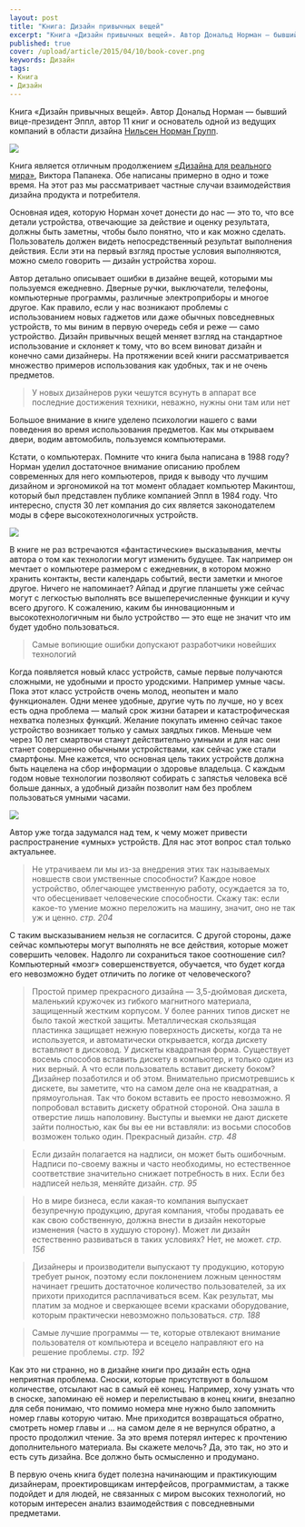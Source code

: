 ```yaml
---
layout: post
title: "Книга: Дизайн привычных вещей"
excerpt: "Книга «Дизайн привычных вещей». Автор Дональд Норман — бывший вице-президент Эппл, автор 11 книг и основатель одной из ведущих компаний в области дизайна Нильсен Норман Групп."
published: true
cover: /upload/article/2015/04/10/book-cover.png
keywords: Дизайн
tags:
- Книга
- Дизайн
---
```


Книга «Дизайн привычных вещей». Автор Дональд Норман — бывший вице-президент Эппл, автор 11 книг и основатель одной из ведущих компаний в области дизайна <a href="http://www.nngroup.com/" target="_blank">Нильсен Норман Групп</a>.

<a href="http://www.mann-ivanov-ferber.ru/books/paperbook/design-everyday-things/" target="_blank">
  <img src="{{ site.url}}/upload/article/2015/04/10/book-cover.png" class="original"/>
</a>

Книга является отличным продолжением <a href="{{ site.url }}/2015/03/dizain-dlya-realnogo-mira/" target="_blank">«Дизайна для реального мира»</a>, Виктора Папанека.
Обе написаны примерно в одно и тоже время. На этот раз мы рассматривает частные случаи взаимодействия дизайна продукта и потребителя.

Основная идея, которую Норман хочет донести до нас — это то, что все детали устройства, отвечающие за действие и оценку результата, должны быть заметны, чтобы было понятно, что и как можно сделать. Пользователь должен видеть непосредственный результат выполнения действия. Если эти на первый взгляд простые условия выполняются, можно смело говорить — дизайн устройства хорош.

Автор детально описывает ошибки в дизайне вещей, которыми мы пользуемся ежедневно. Дверные ручки, выключатели, телефоны, компьютерные программы, различные электроприборы и многое другое. Как правило, если у нас возникают проблемы с использованием новых гаджетов или даже обычных повседневных устройств, то мы виним в первую очередь себя и реже — само устройство. Дизайн привычных вещей меняет взгляд на стандартное использование и склоняет к тому, что во всем виноват дизайн и конечно сами дизайнеры. На протяжении всей книги рассматривается множество примеров использования как удобных, так и не очень предметов.

<blockquote>
У новых дизайнеров руки чешутся всунуть в аппарат все последние достижения техники, неважно, нужны они там или нет
</blockquote>

Большое внимание в книге уделено психологии нашего с вами поведения во время использования предметов. Как мы открываем двери, водим автомобиль,
пользуемся компьютерами.

Кстати, о компьютерах. Помните что книга была написана в 1988 году? Норман уделил достаточное внимание описанию проблем современных для него компьютеров, придя к выводу что лучшим дизайном и эргономикой на тот момент обладает компьютер Макинтош, который был представлен публике компанией Эппл в 1984 году. Что интересно, спустя 30 лет компания до сих является законодателем моды в сфере высокотехнологичных устройств.

<img src="{{ site.url}}/upload/article/2015/04/10/macintosh.jpg"/>

В книге не раз встречаются «фантастические» высказывания, мечты автора о том как технологии могут изменить будущее. Так например он мечтает о компьютере размером с ежедневник, в котором можно хранить контакты, вести календарь событий, вести заметки и многое другое. Ничего не напоминает? Айпад и другие планшеты уже сейчас могут с легкостью выполнять все вышеперечисленные функции и кучу всего другого. К сожалению, каким бы инновационным и высокотехнологичным ни было устройство — это еще не значит что им будет удобно пользоваться.

<blockquote>
Самые вопиющие ошибки допускают разработчики новейших технологий
</blockquote>

Когда появляется новый класс устройств, самые первые получаются сложными, не удобными и просто уродскими. Например умные часы. Пока этот класс устройств очень молод, неопытен и мало функционален. Одни менее удобные, другие чуть по лучше, но у всех есть одна проблема — малый срок жизни батареи и катастрофическая нехватка  полезных функций. Желание покупать именно сейчас такое устройство возникает только у самых заядлых гиков. Меньше чем через 10 лет смартвочи станут действительно умными и для нас они станет совершенно обычными устройствами, как сейчас уже стали смартфоны. Мне кажется, что основная цель таких устройств должна быть нацелена на сбор информации о здоровье владельца. С каждым годом новые технологии позволяют собирать с запястья человека всё больше данных, а удобный дизайн позволит нам без проблем пользоваться умными часами.

<img src="{{ site.url}}/upload/article/2015/04/10/pebble.jpg">

Автор уже тогда задумался над тем, к чему может привести распространение «умных» устройств. Для нас этот вопрос стал только актуальнее.

<blockquote class="long-read">
Не утрачиваем ли мы из-за внедрения этих так называ­емых новшеств свои умственные способности? Каждое новое устройство, облегчающее умственную работу, осуждается за то, что обесценивает человеческие способности. Скажу так: если какое-то умение можно переложить на машину, значит, оно не так уж и ценно.
<cite>стр. 204</cite>
</blockquote>

С таким высказыванием нельзя не согласится. С другой стороны, даже сейчас компьютеры могут выполнять не все действия, которые может совершить человек. Надолго ли сохраниться такое соотношение сил? Компьютерный «мозг» совершенствуется, обучается, что будет когда его невозможно будет отличить по логике от человеческого?

<blockquote class="long-read">
Простой пример прекрасного дизайна — 3,5-дюймовая дис­кета, маленький кружочек из гибкого магнитного материала, защищенный жестким корпусом. У более ранних типов дис­кет не было такой жесткой защиты. Металлическая сколь­зящая пластинка защищает нежную поверхность дискеты, когда та не используется, и автоматически открывается, когда дискету вставляют в дисковод. У дискеты квадратная форма. Существует восемь способов вставить дискету в ком­пьютер, и только один из них верный. А что если пользователь вставит дискету боком? Дизайнер позаботился и об этом. Внимательно присмотревшись к дискете, вы заметите, что на самом деле она не квадратная, а прямоугольная. Так что боком вставить ее просто невозможно. Я попробовал вста­вить дискету обратной стороной. Она зашла в отверстие лишь наполовину. Выступы и выемки не дают дискете зайти полностью, как бы вы ее ни вставляли: из восьми способов воз­можен только один. Прекрасный дизайн.
<cite>стр. 48</cite>
</blockquote>

<blockquote class="long-read">
Если дизайн полагается на надписи, он может быть оши­бочным. Надписи по-своему важны и часто необходимы, но естественное соответствие значительно снижает потреб­ность в них. Если без надписей нельзя, меняйте дизайн.
<cite>стр. 95</cite>
</blockquote>

<blockquote class="long-read">
Но в мире бизнеса, если какая-то компания выпускает безупречную продукцию, другая компания, чтобы про­давать ее как свою собственную, должна внести в дизайн некоторые изменения (часто в худшую сторону). Может ли дизайн естественно развиваться в таких условиях? Нет, не может.
<cite>стр. 156</cite>
</blockquote>

<blockquote class="long-read">
Дизайнеры и производи­тели выпускают ту продукцию, которую требует рынок, поэтому если поклонением ложным ценностям начина­ет грешить достаточное количество пользователей, за их прихоти приходится расплачиваться всем. Как результат, мы платим за модное и сверкающее всеми красками оборудование, которым практически невозможно поль­зоваться.
<cite>стр. 188</cite>
</blockquote>

<blockquote class="long-read">
Самые лучшие программы — те, ко­торые отвлекают внимание пользователя от компьютера и всецело направляют его на решение проблемы.
<cite>стр. 192</cite>
</blockquote>

Как это ни странно, но в дизайне книги про дизайн есть одна неприятная проблема. Сноски, которые присутствуют в большом количестве, отсылают нас в самый её конец. Например, хочу узнать что в сноске, запоминаю её номер и перелистываю в конец книги, внезапно для себя понимаю, что помимо номера мне нужно было запомнить номер главы которую читаю. Мне приходится возвращаться обратно, смотреть номер главы и ... на самом деле я не вернулся обратно, а просто продолжил чтение. За это время потерял интерес к прочтению дополнительного материала. Вы скажете мелочь? Да, это так, но это и есть суть дизайна. Все должно быть осмысленно и продумано.

В первую очень книга будет полезна начинающим и практикующим дизайнерам, проектировщикам интерфейсов, программистам, а также подойдет и для людей, не связанных с миром высоких технологий, но которым интересен анализ взаимодействия с повседневными предметами.
